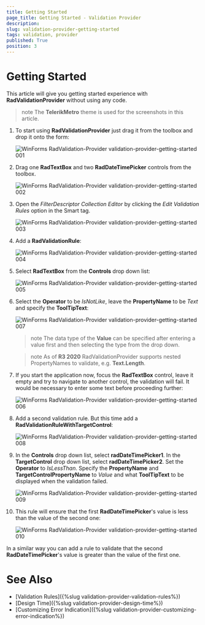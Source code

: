 ```yaml
---
title: Getting Started
page_title: Getting Started - Validation Provider
description:  
slug: validation-provider-getting-started
tags: validation, provider
published: True
position: 3 
---
```


#  Getting Started

This article will give you getting started experience with **RadValidationProvider** without using any code.

>note The **TelerikMetro** theme is used for the screenshots in this article.

1. To start using **RadValidationProvider** just drag it from the toolbox and drop it onto the form:

	![WinForms RadValidation-Provider validation-provider-getting-started 001](images/validation-provider-getting-started001.png) 

2. Drag one **RadTextBox** and two **RadDateTimePicker** controls from the toolbox. 

	![WinForms RadValidation-Provider validation-provider-getting-started 002](images/validation-provider-getting-started002.png) 

3. Open the *FilterDescriptor Collection Editor* by clicking the *Edit Validation Rules* option in the Smart tag. 

	![WinForms RadValidation-Provider validation-provider-getting-started 003](images/validation-provider-getting-started003.png) 

4. Add a **RadValidationRule**: 

	![WinForms RadValidation-Provider validation-provider-getting-started 004](images/validation-provider-getting-started004.png) 

5. Select **RadTextBox** from the **Controls** drop down list:

	![WinForms RadValidation-Provider validation-provider-getting-started 005](images/validation-provider-getting-started005.png) 

6. Select the **Operator** to be *IsNotLike*, leave the **PropertyName** to be *Text* and specify the **ToolTipText**:

	![WinForms RadValidation-Provider validation-provider-getting-started 007](images/validation-provider-getting-started007.png) 

	>note The data type of the **Value** can be specified after entering a value first and then selecting the type from the drop down. 

	>note As of **R3 2020** RadValidationProvider supports nested PropertyNames to validate, e.g. **Text.Length**.

7. If you start the application now, focus the **RadTextBox** control, leave it empty and try to navigate to another control, the validation will fail. It would be necessary to enter some text before proceeding further:

	![WinForms RadValidation-Provider validation-provider-getting-started 006](images/validation-provider-getting-started006.png) 

8. Add a second validation rule. But this time add a **RadValidationRuleWithTargetControl**:

	![WinForms RadValidation-Provider validation-provider-getting-started 008](images/validation-provider-getting-started008.png) 

9. In the **Controls** drop down list, select **radDateTimePicker1**. In the **TargetControl** drop down list, select **radDateTimePicker2**. Set the **Operator** to *IsLessThan*. Specify the **PropertyName** and **TargetControlPropertyName** to *Value* and what **ToolTipText** to be displayed when the validation failed. 

	![WinForms RadValidation-Provider validation-provider-getting-started 009](images/validation-provider-getting-started009.png) 

10. This rule will ensure that the first **RadDateTimePicker**'s value is less than the value of the second one:

	![WinForms RadValidation-Provider validation-provider-getting-started 010](images/validation-provider-getting-started010.png) 

In a similar way you can add a rule to validate that the second **RadDateTimePicker**'s value is greater than the value of the first one.


# See Also

* [Validation Rules]({%slug validation-provider-validation-rules%})
* [Design Time]({%slug validation-provider-design-time%})
* [Customizing Error Indication]({%slug validation-provider-customizing-error-indication%})
 
        
